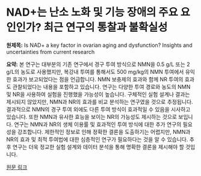 # NAD+는 난소 노화 및 기능 장애의 주요 요인인가? 최근 연구의 통찰과 불확실성

**원제목:** Is NAD+ a key factor in ovarian aging and dysfunction? Insights and uncertainties from current research

**요약:** 본 연구는 대부분의 기존 연구에서 경구 투여 방식으로 NMN을 0.5 g/L 또는 2 g/L의 농도로 사용했지만, 복강내 투여를 통해서도 500 mg/kg의 NMN 투여에서 유익한 효과가 보고되었다는 점을 언급합니다.  NMN 보충제의 효과와 함께 NR 투여의 효과도 관찰되었다는 내용을 포함하고 있습니다.  연구는 다양한 투여 경로와 농도의 NMN 및 NR을 사용하여 실험을 진행했을 가능성이 높습니다.  구체적인 실험 설계나 결과는 제시되지 않았지만, NMN과 NR의 효과를 비교 분석하는 연구였을 것으로 추정됩니다.  결과적으로 NMN의 경구 투여 외에도 다른 투여 방식이 효과적일 수 있음을 시사하고 있습니다.  또한 NMN과 유사한 효능을 보이는 NR의 가능성도 제시하는 것으로 보입니다.  연구는 NMN과 NR의 생체 이용률 및 효과적인 투여 방식에 대한 추가 연구의 필요성을 강조합니다.  제한적인 정보로 인해 정확한 결론을 도출하기는 어렵지만, NMN과 NR의 효과 및 최적 투여법에 대한 심층적인 연구가 필요하다는 것을 알 수 있습니다.  추후 연구는 더욱 정교한 실험 설계와 데이터 분석을 통해 명확한 결론을 제시해야 할 것입니다.

[원문 링크](https://academic.oup.com/biolreprod/advance-article-pdf/doi/10.1093/biolre/ioaf140/63712341/ioaf140.pdf)
